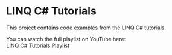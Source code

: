 # LINQ C# Tutorials

This project contains code examples from the LINQ C# tutorials.

You can watch the full playlist on YouTube here:  
[LINQ C# Tutorials Playlist](https://www.youtube.com/playlist?list=PL62tSREI9C-c8OrLP_atJC_2PXqHKnUme)